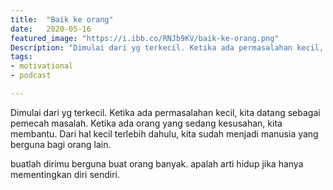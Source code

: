 ```yaml
---
title:  "Baik ke orang"
date:   2020-05-16
featured_image: "https://i.ibb.co/RNJb9KV/baik-ke-orang.png"
Description: "Dimulai dari yg terkecil. Ketika ada permasalahan kecil, kita datang sebagai pemecah masalah."
tags:
- motivational
- podcast

---
```

Dimulai dari yg terkecil. Ketika ada permasalahan kecil, kita datang sebagai pemecah masalah. Ketika ada orang yang sedang kesusahan, kita membantu. Dari hal kecil terlebih dahulu, kita sudah menjadi manusia yang berguna bagi orang lain.

buatlah dirimu berguna buat orang banyak. apalah arti hidup jika hanya mementingkan diri sendiri.
